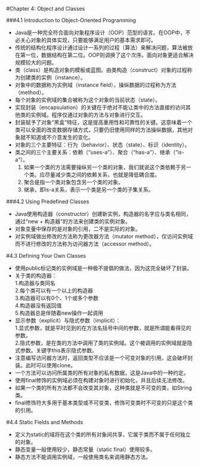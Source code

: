 #Chapter 4: Object and Classes

###4.1 Introduction to Object-Oriented Programming  
- Java是一种完全符合面向对象程序设计（OOP）范型的语言。在OOP中，不必关心对象的具体实现，只要能够满足用户的基本需求即可。  
- 传统的结构化程序设计通过设计一系列的过程（算法）来解决问题，算法被放在第一位，数据结构在第二位。OOP则调换了这个次序。面向对象更适合解决规模较大的问题。  
- 类（class）是构造对象的模板或蓝图。由类构造（construct）对象的过程称为创建类的实例（instance）。  
- 对象中的数据称为实例域（instance field），操纵数据的过程称为方法（method）。
- 每个对象的实例域的集合被称为这个对象的当前状态（state）。
- 实现封装（encapsulation）的关键在于绝对不能让类中的方法直接的访问其他类的实例域。程序仅通过对象的方法与对象进行交互。  
- 封装赋予了对象“黑盒”特征，这是提高重用性和可靠性的关键。这意味着一个类可以全面的改变数据存储方式，只要仍旧使用同样的方法操纵数据，其他对象就不知道或不介意发生的变化。  
- 对象的三个主要特征：行为（behavior）、状态（state）、标识（identity）。  
- 类之间的三个主要关系：依赖（“uses-a”）、聚合（“has-a”）、继承（“is-a”）。  
  1. 如果一个类的方法需要操纵另一个类的对象，我们就说这个类依赖于另一个类。应尽量减少类之间的依赖关系，也就是降低耦合度。  
  2. 聚合是指一个类对象包含另一个类的对象。
  3. 继承，即is-a关系，表示一个类是另一个类的子集关系。  

###4.2 Using Predefined Classes  
- Java使用构造器（constructor）创建新实例，构造器的名字应与类名相同，通过“new + 构造器”的方法来创建类的实例对象。  
- 对象变量中保存的是对象的引用，二不是实际的对象。  
- 对实例域做出修改的方法称为更改器方法（mutator method），仅访问实例域而不进行修改的方法称为访问器方法（accessor method）。  

#4.3 Defining Your Own Classes  
- 使用public标记类的实例域是一种极不提倡的做法，因为这完全破坏了封装。  
- 关于类的构造器：  
  1.构造器与类同名  
  2.每个类可以有一个以上的构造器  
  3.构造器可以有0个、1个或多个参数  
  4.构造器没有返回值  
  5.构造器总是伴随着new操作一起调用  
- 显示参数（explicit）与隐式参数（implicit）：  
  1.显式参数，就是平时见到的在方法名括号中间的参数，就是所谓能看得见的参数。  
  2.隐式参数，是在类的方法中调用了类的实例域。这个被调用的实例域就是隐式参数。关键字this表示隐式参数。  
- 注意编写访问器方法时，返回类型不应该是一个可变对象的引用，这会破坏封装。此时可以使用clone。  
- 一个方法可以访问所属类的所有对象的私有数据，这是Java中的一种约定。  
- 使用final修饰的实例域必须在构建对象时进行初始化，并且后续无法修改。  
- 如果一个类的所有方法都不会改变其对象，这种类就是不可变的类，如String类。  
- final修饰符大多用于基本类型或不可变类，修饰可变类时不可变的只是这个类的引用。

#4.4 Static Fields and Methods  
- 定义为static的域将在这个类的所有对象间共享，它属于类而不属于任何独立的对象。  
- 静态变量一般使用较少，静态常量（static final）使用较多。  
- 静态方法不能调用实例域，一般使用类名来调用静态方法。

